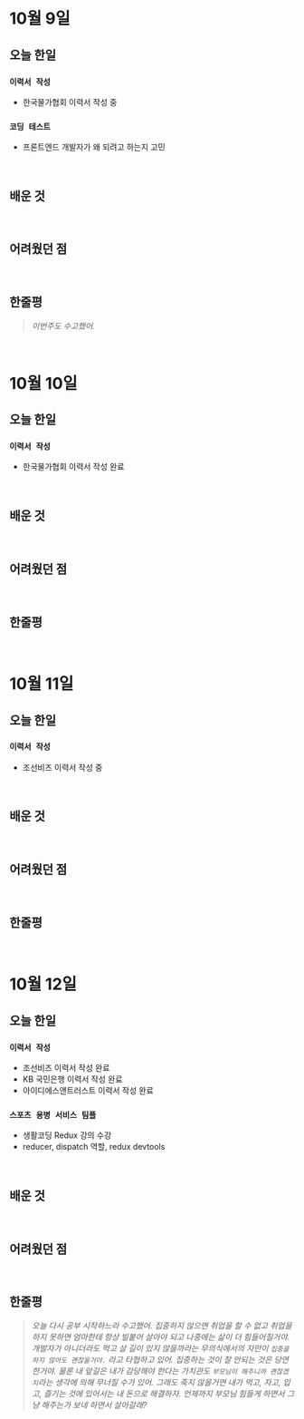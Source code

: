 # 10월 9일

## 오늘 한일

### `이력서 작성`

- 한국물가협회 이력서 작성 중

### `코딩 테스트`

- 프론트엔드 개발자가 왜 되려고 하는지 고민

<br>

## 배운 것

<br>

## 어려웠던 점

<br>

## 한줄평

> _이번주도 수고했어._

<br>

# 10월 10일

## 오늘 한일

### `이력서 작성`

- 한국물가협회 이력서 작성 완료

<br>

## 배운 것

<br>

## 어려웠던 점

<br>

## 한줄평

<br>

# 10월 11일

## 오늘 한일

### `이력서 작성`

- 조선비즈 이력서 작성 중

<br>

## 배운 것

<br>

## 어려웠던 점

<br>

## 한줄평

<br>

# 10월 12일

## 오늘 한일

### `이력서 작성`

- 조선비즈 이력서 작성 완료
- KB 국민은행 이력서 작성 완료
- 아이디에스앤트러스트 이력서 작성 완료

### `스포츠 용병 서비스 팀플`

- 생활코딩 Redux 강의 수강
- reducer, dispatch 역할, redux devtools

<br>

## 배운 것

<br>

## 어려웠던 점

<br>

## 한줄평

> _오늘 다시 공부 시작하느라 수고했어. 집중하지 않으면 취업을 할 수 없고 취업을 하지 못하면 엄마한테 항상 빌붙어 살아야 되고 나중에는 삶이 더 힘들어질거야. 개발자가 아니더라도 먹고 살 길이 있지 않을까라는 무의식에서의 자만이 `집중을 하지 않아도 괜찮을거야.` 라고 타협하고 있어. 집중하는 것이 잘 안되는 것은 당연한거야. 물론 내 앞길은 내가 감당해야 한다는 가치관도 `부모님이 해주니까 괜찮겠지`라는 생각에 의해 무너질 수가 있어. 그래도 죽지 않을거면 내가 먹고, 자고, 입고, 즐기는 것에 있어서는 내 돈으로 해결하자. 언제까지 부모님 힘들게 하면서 그냥 해주는가 보네 하면서 살아갈래?_

<br>
